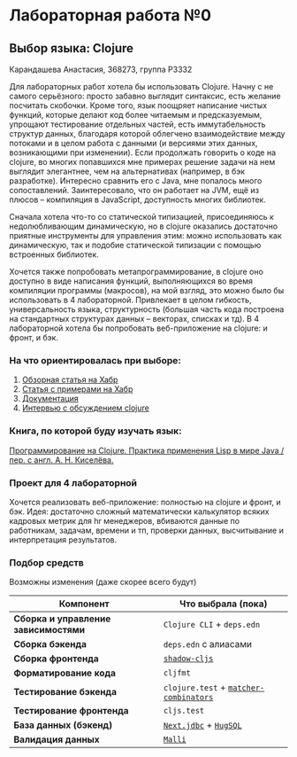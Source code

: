 # Лабораторная работа №0
## Выбор языка: Clojure
Карандашева Анастасия, 368273, группа P3332

Для лабораторных работ хотела бы использовать Clojure. Начну с не самого серьёзного: просто забавно выглядит синтаксис, есть желание посчитать скобочки. Кроме того, язык поощряет написание чистых функций, которые делают код более читаемым и предсказуемым, упрощают тестирование отдельных частей, есть иммутабельность структур данных, благодаря которой облегчено взаимодействие между потоками и в целом работа с данными (и версиями этих данных, возникающими при изменении). Если продолжать говорить о коде на clojure, во многих попавшихся мне примерах решение задачи на нем выглядит элегантнее, чем на альтернативах (например, в бэк разработке). Интересно сравнить его с Java, мне попалось много сопоставлений. Заинтересовало, что он работает на JVM, ещё из плюсов – компиляция в JavaScript, доступность многих библиотек.

Сначала хотела что-то со статической типизацией, присоединяюсь к недолюбливающим динамическую, но в clojure оказались достаточно приятные инструменты для управления этим: можно использовать как динамическую, так и подобие статической типизации с помощью встроенных библиотек.

Хочется также попробовать метапрограммирование, в clojure оно доступно в виде написания функций, выполняющихся во время компиляции программы (макросов), на мой взгляд, это можно было бы использовать в 4 лабораторной. Привлекает в целом гибкость, универсальность языка, структурность (большая часть кода построена на стандартных структурах данных – векторах, списках и тд).  В 4 лабораторной хотела бы попробовать веб-приложение на clojure: и фронт, и бэк.

### На что ориентировалась при выборе:
1. [Обзорная статья на Хабр](https://habr.com/ru/articles/173071/)
2. [Статья с примерами на Хабр](https://habr.com/ru/companies/otus/articles/725060/)
3. [Документация](https://clojure.ru/docs)
4. [Интервью с обсуждением clojure](https://grishaev.me/clojure-article/)

### Книга, по которой буду изучать язык:
[Программирование на Clojure. Практика применения Lisp в мире Java / пер. с англ. А. Н. Киселёва.](https://api.pageplace.de/preview/DT0400.9785898186005_A48642096/preview-9785898186005_A48642096.pdf)

### Проект для 4 лабораторной
Хочется реализовать веб-приложение: полностью на clojure и фронт, и бэк. Идея: достаточно сложный математически калькулятор всяких кадровых метрик для hr менеджеров, вбиваются данные по работникам, задачам, времени и тп, проверки данных, высчитывание и интерпретация результатов.

### Подбор средств 
Возможны изменения (даже скорее всего будут)

| Компонент                       | Что выбрала (пока)                                                                                             |
|---------------------------------|--------------------------------------------------------------------------------------------------------|
| **Сборка и управление зависимостями**| `Clojure CLI` + `deps.edn`                                                                             |
| **Сборка бэкенда**               | `deps.edn` с алиасами                                                                                |
| **Сборка фронтенда**              | [`shadow-cljs`](https://shadow-cljs.github.io/docs/UsersGuide.html)                                    |
| **Форматирование кода**             | `cljfmt`                                                                                               |
| **Тестирование бэкенда**             | `clojure.test` + [`matcher-combinators`](https://github.com/nubank/matcher-combinators)                |
| **Тестирование фронтенда**            | `cljs.test`                                                                                            |
| **База данных (бэкенд)**            | [`Next.jdbc`](https://github.com/seancorfield/next-jdbc) + [`HugSQL`](https://www.hugsql.org/)         |
| **Валидация данных**             | [`Malli`](https://github.com/metosin/malli)                                                            |
